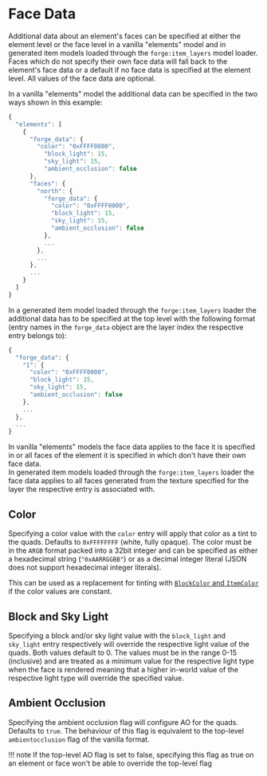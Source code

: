 Face Data
=========

Additional data about an element's faces can be specified at either the element level or the face level in a vanilla "elements" model and in generated item models loaded through the `forge:item_layers` model loader. Faces which do not specify their own face data will fall back to the element's face data or a default if no face data is specified at the element level. All values of the face data are optional.

In a vanilla "elements" model the additional data can be specified in the two ways shown in this example:
```js
{
  "elements": [
    {
      "forge_data": {
        "color": "0xFFFF0000",
          "block_light": 15,
          "sky_light": 15,
          "ambient_occlusion": false
      },
      "faces": {
        "north": {
          "forge_data": {
            "color": "0xFFFF0000",
            "block_light": 15,
            "sky_light": 15,
            "ambient_occlusion": false
          },
          ...
        },
        ...
      },
      ...
    }
  ]
}
```

In a generated item model loaded through the `forge:item_layers` loader the additional data has to be specified at the top level with the following format (entry names in the `forge_data` object are the layer index the respective entry belongs to):
```js
{
  "forge_data": {
    "1": {
      "color": "0xFFFF0000",
      "block_light": 15,
      "sky_light": 15,
      "ambient_occlusion": false
    },
    ...
  },
  ...
}
```

In vanilla "elements" models the face data applies to the face it is specified in or all faces of the element it is specified in which don't have their own face data.  
In generated item models loaded through the `forge:item_layers` loader the face data applies to all faces generated from the texture specified for the layer the respective entry is associated with.

Color
-----

Specifying a color value with the `color` entry will apply that color as a tint to the quads. Defaults to `0xFFFFFFFF` (white, fully opaque). The color must be in the `ARGB` format packed into a 32bit integer and can be specified as either a hexadecimal string (`"0xAARRGGBB"`) or as a decimal integer literal (JSON does not support hexadecimal integer literals).

This can be used as a replacement for tinting with [`BlockColor` and `ItemColor`][tinting] if the color values are constant.

Block and Sky Light
-------------------

Specifying a block and/or sky light value with the `block_light` and `sky_light` entry respectively will override the respective light value of the quads. Both values default to 0. The values must be in the range 0-15 (inclusive) and are treated as a minimum value for the respective light type when the face is rendered meaning that a higher in-world value of the respective light type will override the specified value.

Ambient Occlusion
-----------------

Specifying the ambient occlusion flag will configure AO for the quads. Defaults to `true`. The behaviour of this flag is equivalent to the top-level `ambientocclusion` flag of the vanilla format.

!!! note
    If the top-level AO flag is set to false, specifying this flag as true on an element or face won't be able to override the top-level flag

[tinting]: ../../resources/client/models/tinting.md